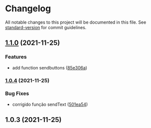 # Changelog

All notable changes to this project will be documented in this file. See [standard-version](https://github.com/conventional-changelog/standard-version) for commit guidelines.

## [1.1.0](https://github.com/edupoli/estudoLIB/compare/v1.0.4...v1.1.0) (2021-11-25)


### Features

* add function sendbuttons ([85e306a](https://github.com/edupoli/estudoLIB/commit/85e306adb9789283bfe17f2387b3901e57664403))

### [1.0.4](https://github.com/edupoli/estudoLIB/compare/v1.0.3...v1.0.4) (2021-11-25)


### Bug Fixes

* corrigido função sendText ([501ea54](https://github.com/edupoli/estudoLIB/commit/501ea54c49f387f63dc43720706413b1ab672e36))

## 1.0.3 (2021-11-25)
